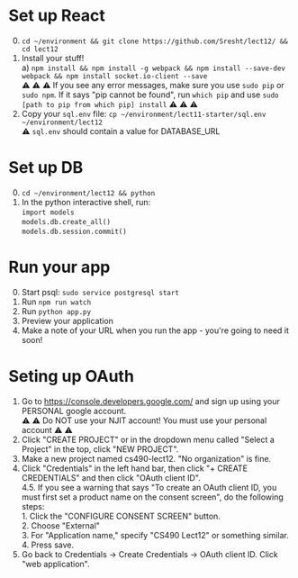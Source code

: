 # Set up React  
0. `cd ~/environment && git clone https://github.com/Sresht/lect12/ && cd lect12`    
1. Install your stuff!    
  a) `npm install && npm install -g webpack && npm install --save-dev webpack && npm install socket.io-client --save`    
:warning: :warning: :warning: If you see any error messages, make sure you use `sudo pip` or `sudo npm`. If it says "pip cannot be found", run `which pip` and use `sudo [path to pip from which pip] install` :warning: :warning: :warning:    
2. Copy your `sql.env` file: `cp ~/environment/lect11-starter/sql.env ~/environment/lect12 `  
:warning: `sql.env` should contain a value for DATABASE_URL

# Set up DB  
0. `cd ~/environment/lect12 && python`  
1. In the python interactive shell, run:  
	`import models`  
	`models.db.create_all()`  
	`models.db.session.commit()`  

# Run your app  
0. Start psql: `sudo service postgresql start`  
1. Run `npm run watch`  
2. Run `python app.py`  
3. Preview your application  
4. Make a note of your URL when you run the app - you're going to need it soon!  

# Seting up OAuth

1. Go to https://console.developers.google.com/ and sign up using your PERSONAL google account.   
:warning: :warning: Do NOT use your NJIT account! You must use your personal account :warning: :warning:  
2. Click "CREATE PROJECT" or in the dropdown menu called "Select a Project" in the top, click "NEW PROJECT".   
3. Make a new project named cs490-lect12. "No organization" is fine.  
4. Click "Credentials" in the left hand bar, then click "+ CREATE CREDENTIALS" and then click "OAuth client ID".  
4.5. If you see a warning that says "To create an OAuth client ID, you must first set a 
    product name on the consent screen", do the following steps:  
			1. Click the "CONFIGURE CONSENT SCREEN" button.  
			2. Choose "External"  
			3. For "Application name," specify "CS490 Lect12" or something similar.  
			4. Press save.  
5. Go back to Credentials -> Create Credentials -> OAuth client ID. Click "web application".  

			
